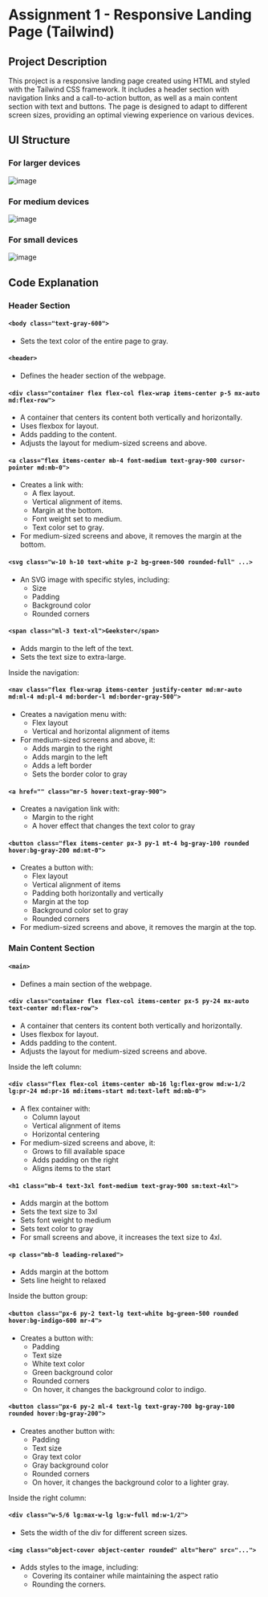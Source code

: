 # Assignment 1 - Responsive Landing Page (Tailwind)

## Project Description
This project is a responsive landing page created using HTML and styled with the Tailwind CSS framework. It includes a header section with navigation links and a call-to-action button, as well as a main content section with text and buttons. The page is designed to adapt to different screen sizes, providing an optimal viewing experience on various devices.
## UI Structure
### For larger devices
![image](https://github.com/saifulislam05/tailwind-lp-ass-1/assets/73392705/4ccfde51-d705-4a03-aa07-b9ef3d696285)

### For medium devices
![image](https://github.com/saifulislam05/tailwind-lp-ass-1/assets/73392705/e266c327-3392-425e-b2c6-509d8ae1bbfe)

### For small devices
![image](https://github.com/saifulislam05/tailwind-lp-ass-1/assets/73392705/5e69e93d-21f3-4a0d-b70a-fe5d87c6d4be)

## Code Explanation
### Header Section

#### `<body class="text-gray-600">`
- Sets the text color of the entire page to gray.

#### `<header>`
- Defines the header section of the webpage.

#### `<div class="container flex flex-col flex-wrap items-center p-5 mx-auto md:flex-row">`
- A container that centers its content both vertically and horizontally.
- Uses flexbox for layout.
- Adds padding to the content.
- Adjusts the layout for medium-sized screens and above.


#### `<a class="flex items-center mb-4 font-medium text-gray-900 cursor-pointer md:mb-0">`
- Creates a link with:
  - A flex layout.
  - Vertical alignment of items.
  - Margin at the bottom.
  - Font weight set to medium.
  - Text color set to gray.
- For medium-sized screens and above, it removes the margin at the bottom.

#### `<svg class="w-10 h-10 text-white p-2 bg-green-500 rounded-full" ...>`
- An SVG image with specific styles, including:
  - Size
  - Padding
  - Background color
  - Rounded corners

#### `<span class="ml-3 text-xl">Geekster</span>`
- Adds margin to the left of the text.
- Sets the text size to extra-large.

Inside the navigation:

#### `<nav class="flex flex-wrap items-center justify-center md:mr-auto md:ml-4 md:pl-4 md:border-l md:border-gray-500">`
- Creates a navigation menu with:
  - Flex layout
  - Vertical and horizontal alignment of items
- For medium-sized screens and above, it:
  - Adds margin to the right
  - Adds margin to the left
  - Adds a left border
  - Sets the border color to gray

#### `<a href="" class="mr-5 hover:text-gray-900">`
- Creates a navigation link with:
  - Margin to the right
  - A hover effect that changes the text color to gray

#### `<button class="flex items-center px-3 py-1 mt-4 bg-gray-100 rounded hover:bg-gray-200 md:mt-0">`
- Creates a button with:
  - Flex layout
  - Vertical alignment of items
  - Padding both horizontally and vertically
  - Margin at the top
  - Background color set to gray
  - Rounded corners
- For medium-sized screens and above, it removes the margin at the top.

### Main Content Section

#### `<main>`
- Defines a main section of the webpage.

#### `<div class="container flex flex-col items-center px-5 py-24 mx-auto text-center md:flex-row">`
- A container that centers its content both vertically and horizontally.
- Uses flexbox for layout.
- Adds padding to the content.
- Adjusts the layout for medium-sized screens and above.

Inside the left column:

#### `<div class="flex flex-col items-center mb-16 lg:flex-grow md:w-1/2 lg:pr-24 md:pr-16 md:items-start md:text-left md:mb-0">`
- A flex container with:
  - Column layout
  - Vertical alignment of items
  - Horizontal centering
- For medium-sized screens and above, it:
  - Grows to fill available space
  - Adds padding on the right
  - Aligns items to the start

#### `<h1 class="mb-4 text-3xl font-medium text-gray-900 sm:text-4xl">`
- Adds margin at the bottom
- Sets the text size to 3xl
- Sets font weight to medium
- Sets text color to gray
- For small screens and above, it increases the text size to 4xl.

#### `<p class="mb-8 leading-relaxed">`
- Adds margin at the bottom
- Sets line height to relaxed

Inside the button group:

#### `<button class="px-6 py-2 text-lg text-white bg-green-500 rounded hover:bg-indigo-600 mr-4">`
- Creates a button with:
  - Padding
  - Text size
  - White text color
  - Green background color
  - Rounded corners
  - On hover, it changes the background color to indigo.

#### `<button class="px-6 py-2 ml-4 text-lg text-gray-700 bg-gray-100 rounded hover:bg-gray-200">`
- Creates another button with:
  - Padding
  - Text size
  - Gray text color
  - Gray background color
  - Rounded corners
  - On hover, it changes the background color to a lighter gray.

Inside the right column:

#### `<div class="w-5/6 lg:max-w-lg lg:w-full md:w-1/2">`
- Sets the width of the div for different screen sizes.

#### `<img class="object-cover object-center rounded" alt="hero" src="...">`
- Adds styles to the image, including:
  - Covering its container while maintaining the aspect ratio
  - Rounding the corners.

